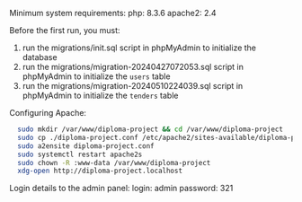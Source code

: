 Minimum system requirements:
  php: 8.3.6
  apache2: 2.4

Before the first run, you must:
  1) run the migrations/init.sql script in phpMyAdmin to initialize the database
  2) run the migrations/migration-20240427072053.sql script in phpMyAdmin to initialize the `users` table
  3) run the migrations/migration-20240510224039.sql script in phpMyAdmin to initialize the `tenders` table

Configuring Apache:
```bash
  sudo mkdir /var/www/diploma-project && cd /var/www/diploma-project
  sudo cp ./diploma-project.conf /etc/apache2/sites-available/diploma-project11.conf
  sudo a2ensite diploma-project.conf
  sudo systemctl restart apache2s
  sudo chown -R :www-data /var/www/diploma-project
  xdg-open http://diploma-project.localhost

```

Login details to the admin panel:
  login: admin
  password: 321
